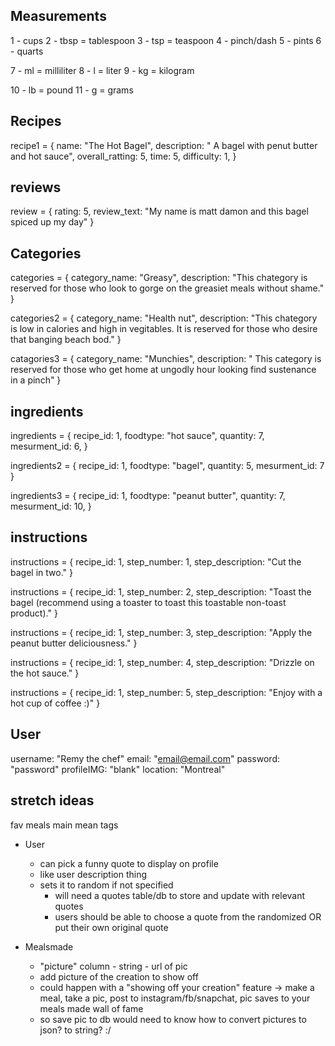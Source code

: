 ## Measurements

1 - cups
2 - tbsp = tablespoon
3 - tsp = teaspoon 
4 - pinch/dash
5 - pints
6 - quarts

7 - ml =  milliliter
8 - l  =  liter
9 - kg = kilogram

10 - lb = pound
11 - g  = grams

## Recipes

recipe1 = {
  name: "The Hot Bagel",
  description: " A bagel with penut butter and hot sauce",
  overall_ratting: 5,
  time: 5, 
  difficulty: 1,
}

## reviews 

review = {
  rating: 5,
  review_text: "My name is matt damon and this bagel spiced up my day"
}


## Categories

categories = {
  category_name: "Greasy",
  description: "This chategory is reserved for those who look to gorge on the greasiet meals without shame."
}

categories2 = {
  category_name: "Health nut",
  description: "This chategory is low in calories and high in vegitables. It is reserved for those who desire that banging beach bod."
}

catagories3 = {
  category_name: "Munchies",
  description: " This category  is reserved for those who get home at ungodly hour looking find sustenance in a pinch"
}


## ingredients 

ingredients = {
  recipe_id: 1,
  foodtype: "hot sauce",
  quantity: 7, 
  mesurment_id: 6,
}

ingredients2 = {
  recipe_id: 1,
  foodtype: "bagel",
  quantity: 5, 
  mesurment_id: 7 
}

ingredients3 = {
  recipe_id: 1,
  foodtype: "peanut butter",
  quantity: 7,
  mesurment_id: 10,
}

## instructions

instructions = {
  recipe_id: 1, 
  step_number: 1,
  step_description: "Cut the bagel in two."
}

instructions = {
  recipe_id: 1, 
  step_number: 2,
  step_description: "Toast the bagel (recommend using a toaster to toast this toastable non-toast product)."
}

instructions = {
  recipe_id: 1, 
  step_number: 3,
  step_description: "Apply the peanut butter deliciousness."
}

instructions = {
  recipe_id: 1, 
  step_number: 4,
  step_description: "Drizzle on the hot sauce."
}

instructions = {
  recipe_id: 1, 
  step_number: 5,
  step_description: "Enjoy with a hot cup of coffee :)"
}


## User
 
 username: "Remy the chef"
 email: "email@email.com"
 password: "password"
 profileIMG: "blank"
 location: "Montreal"




## stretch ideas

fav meals
main mean
tags 

* User
  * can pick a funny quote to display on profile
  * like user description thing
  * sets it to random if not specified
    * will need a quotes table/db to store and update with relevant quotes
    * users should be able to choose a quote from the randomized OR put their own original quote

* Mealsmade
  * "picture" column - string - url of pic
  * add picture of the creation to show off
  * could happen with a "showing off your creation" feature -> make a meal, take a pic, post to instagram/fb/snapchat, pic saves to your meals made wall of fame
  * so save pic to db would need to know how to convert pictures to json? to string? :/






